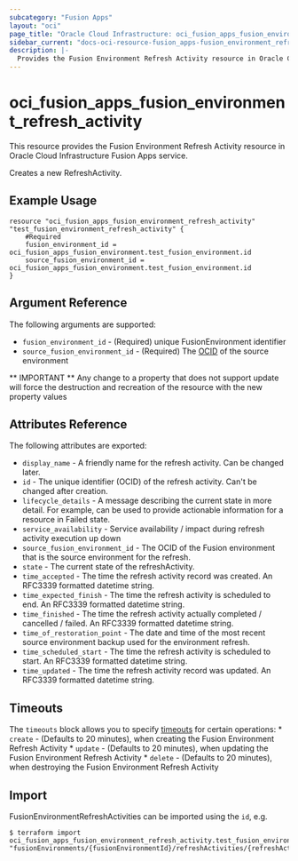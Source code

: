 ```yaml
---
subcategory: "Fusion Apps"
layout: "oci"
page_title: "Oracle Cloud Infrastructure: oci_fusion_apps_fusion_environment_refresh_activity"
sidebar_current: "docs-oci-resource-fusion_apps-fusion_environment_refresh_activity"
description: |-
  Provides the Fusion Environment Refresh Activity resource in Oracle Cloud Infrastructure Fusion Apps service
---
```


# oci_fusion_apps_fusion_environment_refresh_activity
This resource provides the Fusion Environment Refresh Activity resource in Oracle Cloud Infrastructure Fusion Apps service.

Creates a new RefreshActivity.


## Example Usage

```hcl
resource "oci_fusion_apps_fusion_environment_refresh_activity" "test_fusion_environment_refresh_activity" {
	#Required
	fusion_environment_id = oci_fusion_apps_fusion_environment.test_fusion_environment.id
	source_fusion_environment_id = oci_fusion_apps_fusion_environment.test_fusion_environment.id
}
```

## Argument Reference

The following arguments are supported:

* `fusion_environment_id` - (Required) unique FusionEnvironment identifier
* `source_fusion_environment_id` - (Required) The [OCID](https://docs.cloud.oracle.com/iaas/Content/General/Concepts/identifiers.htm) of the source environment 


** IMPORTANT **
Any change to a property that does not support update will force the destruction and recreation of the resource with the new property values

## Attributes Reference

The following attributes are exported:

* `display_name` - A friendly name for the refresh activity. Can be changed later.
* `id` - The unique identifier (OCID) of the refresh activity. Can't be changed after creation.
* `lifecycle_details` - A message describing the current state in more detail. For example, can be used to provide actionable information for a resource in Failed state.
* `service_availability` - Service availability / impact during refresh activity execution up down
* `source_fusion_environment_id` - The OCID of the Fusion environment that is the source environment for the refresh.
* `state` - The current state of the refreshActivity.
* `time_accepted` - The time the refresh activity record was created. An RFC3339 formatted datetime string.
* `time_expected_finish` - The time the refresh activity is scheduled to end. An RFC3339 formatted datetime string.
* `time_finished` - The time the refresh activity actually completed / cancelled / failed. An RFC3339 formatted datetime string.
* `time_of_restoration_point` - The date and time of the most recent source environment backup used for the environment refresh.
* `time_scheduled_start` - The time the refresh activity is scheduled to start. An RFC3339 formatted datetime string.
* `time_updated` - The time the refresh activity record was updated. An RFC3339 formatted datetime string.

## Timeouts

The `timeouts` block allows you to specify [timeouts](https://registry.terraform.io/providers/hashicorp/oci/latest/docs/guides/changing_timeouts) for certain operations:
	* `create` - (Defaults to 20 minutes), when creating the Fusion Environment Refresh Activity
	* `update` - (Defaults to 20 minutes), when updating the Fusion Environment Refresh Activity
	* `delete` - (Defaults to 20 minutes), when destroying the Fusion Environment Refresh Activity


## Import

FusionEnvironmentRefreshActivities can be imported using the `id`, e.g.

```
$ terraform import oci_fusion_apps_fusion_environment_refresh_activity.test_fusion_environment_refresh_activity "fusionEnvironments/{fusionEnvironmentId}/refreshActivities/{refreshActivityId}" 
```


